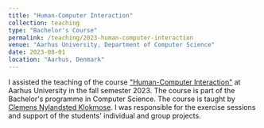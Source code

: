 ```yaml
---
title: "Human-Computer Interaction"
collection: teaching
type: "Bachelor's Course"
permalink: /teaching/2023-human-computer-interaction
venue: "Aarhus University, Department of Computer Science"
date: 2023-08-01
location: "Aarhus, Denmark"
---
```


I assisted the teaching of the course ["Human-Computer Interaction"](https://kursuskatalog.au.dk/en/course/120266/Human-Computer-Interaction) at Aarhus University in the fall semester 2023. The course is part of the Bachelor's programme in Computer Science. The course is taught by [Clemens Nylandsted Klokmose](https://pure.au.dk/portal/en/clemens@cs.au.dk). I was responsible for the exercise sessions and support of the students' individual and group projects.